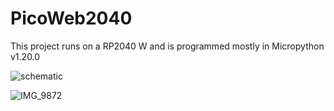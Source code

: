 # PicoWeb2040
This project runs on a RP2040 W and is programmed mostly in Micropython v1.20.0

![schematic](https://github.com/Control-Freaks/PicoWeb2040/assets/147648974/55c05a82-6cb0-44b1-9ea0-b04dbe2ac177)

![IMG_9872](https://github.com/Control-Freaks/PicoWeb2040/assets/147648974/0f3b64cc-92a9-460c-8215-70cc027e317e)
